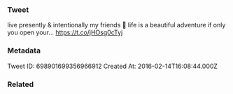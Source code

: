 ### Tweet
live presently &amp; intentionally my friends 💜 life is a beautiful adventure if only you open your… https://t.co/jHOsg0cTyj

### Metadata
Tweet ID: 698901699356966912
Created At: 2016-02-14T16:08:44.000Z

### Related

